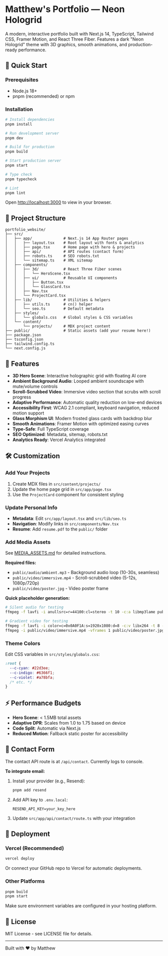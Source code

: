 # Matthew's Portfolio — Neon Hologrid

A modern, interactive portfolio built with Next.js 14, TypeScript, Tailwind CSS, Framer Motion, and React Three Fiber. Features a dark "Neon Hologrid" theme with 3D graphics, smooth animations, and production-ready performance.

## 🚀 Quick Start

### Prerequisites

- Node.js 18+
- pnpm (recommended) or npm

### Installation

```bash
# Install dependencies
pnpm install

# Run development server
pnpm dev

# Build for production
pnpm build

# Start production server
pnpm start

# Type check
pnpm typecheck

# Lint
pnpm lint
```

Open [http://localhost:3000](http://localhost:3000) to view in your browser.

## 📂 Project Structure

```
portfolio_website/
├── src/
│   ├── app/              # Next.js 14 App Router pages
│   │   ├── layout.tsx    # Root layout with fonts & analytics
│   │   ├── page.tsx      # Home page with hero & projects
│   │   ├── api/          # API routes (contact form)
│   │   ├── robots.ts     # SEO robots.txt
│   │   └── sitemap.ts    # XML sitemap
│   ├── components/
│   │   ├── 3d/           # React Three Fiber scenes
│   │   │   └── HeroScene.tsx
│   │   ├── ui/           # Reusable UI components
│   │   │   ├── Button.tsx
│   │   │   └── GlassCard.tsx
│   │   ├── Nav.tsx
│   │   └── ProjectCard.tsx
│   ├── lib/              # Utilities & helpers
│   │   ├── utils.ts      # cn() helper
│   │   └── seo.ts        # Default metadata
│   ├── styles/
│   │   └── globals.css   # Global styles & CSS variables
│   └── content/
│       └── projects/     # MDX project content
├── public/               # Static assets (add your resume here!)
├── package.json
├── tsconfig.json
├── tailwind.config.ts
└── next.config.js
```

## 🎨 Features

- **3D Hero Scene**: Interactive holographic grid with floating AI core
- **Ambient Background Audio**: Looped ambient soundscape with mute/volume controls
- **Scroll-Scrubbed Video**: Immersive video section that scrubs with scroll progress
- **Adaptive Performance**: Automatic quality reduction on low-end devices
- **Accessibility First**: WCAG 2.1 compliant, keyboard navigation, reduced motion support
- **Glass Morphism UI**: Modern frosted glass cards with backdrop blur
- **Smooth Animations**: Framer Motion with optimized easing curves
- **Type-Safe**: Full TypeScript coverage
- **SEO Optimized**: Metadata, sitemap, robots.txt
- **Analytics Ready**: Vercel Analytics integrated

## 🛠️ Customization

### Add Your Projects

1. Create MDX files in `src/content/projects/`
2. Update the home page grid in `src/app/page.tsx`
3. Use the `ProjectCard` component for consistent styling

### Update Personal Info

- **Metadata**: Edit `src/app/layout.tsx` and `src/lib/seo.ts`
- **Navigation**: Modify links in `src/components/Nav.tsx`
- **Resume**: Add `resume.pdf` to the `public/` folder

### Add Media Assets

See [MEDIA_ASSETS.md](./MEDIA_ASSETS.md) for detailed instructions.

**Required files:**

- `public/audio/ambient.mp3` - Background audio loop (10-30s, seamless)
- `public/video/immersive.mp4` - Scroll-scrubbed video (5-12s, 1080p/720p)
- `public/video/poster.jpg` - Video poster frame

**Quick placeholder generation:**

```bash
# Silent audio for testing
ffmpeg -f lavfi -i anullsrc=r=44100:cl=stereo -t 10 -c:a libmp3lame public/audio/ambient.mp3

# Gradient video for testing
ffmpeg -f lavfi -i color=c=0x0A0F1A:s=1920x1080:d=8 -c:v libx264 -t 8 -pix_fmt yuv420p public/video/immersive.mp4
ffmpeg -i public/video/immersive.mp4 -vframes 1 public/video/poster.jpg
```

### Theme Colors

Edit CSS variables in `src/styles/globals.css`:

```css
:root {
  --c-cyan: #22d3ee;
  --c-indigo: #6366f1;
  --c-violet: #a78bfa;
  /* etc. */
}
```

## ⚡ Performance Budgets

- **Hero Scene**: < 1.5MB total assets
- **Adaptive DPR**: Scales from 1.0 to 1.75 based on device
- **Code Split**: Automatic via Next.js
- **Reduced Motion**: Fallback static poster for accessibility

## 📧 Contact Form

The contact API route is at `/api/contact`. Currently logs to console.

**To integrate email:**

1. Install your provider (e.g., Resend):

   ```bash
   pnpm add resend
   ```

2. Add API key to `.env.local`:

   ```
   RESEND_API_KEY=your_key_here
   ```

3. Update `src/app/api/contact/route.ts` with your integration

## 🚢 Deployment

### Vercel (Recommended)

```bash
vercel deploy
```

Or connect your GitHub repo to Vercel for automatic deployments.

### Other Platforms

```bash
pnpm build
pnpm start
```

Make sure environment variables are configured in your hosting platform.

## 📄 License

MIT License - see LICENSE file for details.

---

Built with ❤️ by Matthew
